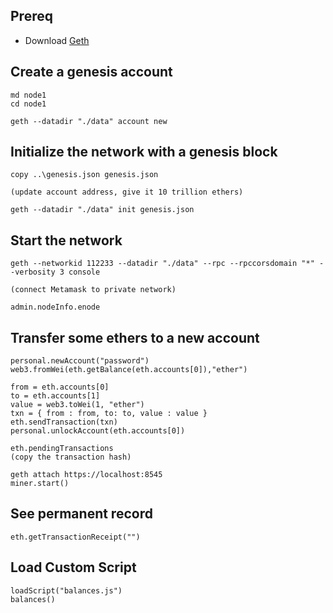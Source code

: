 ## Prereq

- Download [Geth](https://geth.ethereum.org/downloads/)

## Create a genesis account

    md node1
    cd node1
    
    geth --datadir "./data" account new

## Initialize the network with a genesis block

    copy ..\genesis.json genesis.json

    (update account address, give it 10 trillion ethers)

    geth --datadir "./data" init genesis.json

## Start the network

    geth --networkid 112233 --datadir "./data" --rpc --rpccorsdomain "*" --verbosity 3 console

    (connect Metamask to private network)

    admin.nodeInfo.enode

## Transfer some ethers to a new account

    personal.newAccount("password")
    web3.fromWei(eth.getBalance(eth.accounts[0]),"ether")

    from = eth.accounts[0]
    to = eth.accounts[1]
    value = web3.toWei(1, "ether")
    txn = { from : from, to: to, value : value }
    eth.sendTransaction(txn)
    personal.unlockAccount(eth.accounts[0])

    eth.pendingTransactions
    (copy the transaction hash)

    geth attach https://localhost:8545
    miner.start()
    
## See permanent record

    eth.getTransactionReceipt("")

## Load Custom Script

    loadScript("balances.js")
    balances()



